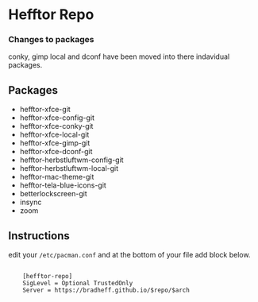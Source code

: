 # Hefftor Repo

### Changes to packages

conky, gimp local and dconf have been moved into there indavidual packages.

Packages
------

* hefftor-xfce-git
* hefftor-xfce-config-git
* hefftor-xfce-conky-git
* hefftor-xfce-local-git
* hefftor-xfce-gimp-git
* hefftor-xfce-dconf-git
* hefftor-herbstluftwm-config-git
* hefftor-herbstluftwm-local-git
* hefftor-mac-theme-git
* hefftor-tela-blue-icons-git
* betterlockscreen-git
* insync
* zoom


Instructions
------

edit your `/etc/pacman.conf` and at the bottom of your file add block below.

```
	
	[hefftor-repo]
	SigLevel = Optional TrustedOnly 
	Server = https://bradheff.github.io/$repo/$arch

```